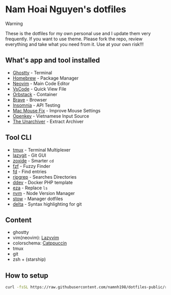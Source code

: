 # Nam Hoai Nguyen's dotfiles

> [!WARNING]
> These is the dotfiles for my own personal use and I update them very frequently.
> If you want to use theme. Please fork the repo, review everything and take what you need from it.
> Use at your own risk!!!

## What's app and tool installed

- [Ghostty](https://ghostty.org/) - Terminal
- [Homebrew](https://brew.sh/) - Package Manager
- [Neovim](https://neovim.io/) - Main Code Editor
- [VsCode](https://code.visualstudio.com/) - Quick View File
- [Orbstack](https://orbstack.dev/) - Container
- [Brave](https://brave.com/) - Browser
- [Insomnia](https://insomnia.rest/) - API Testing
- [Mac Mouse Fix](https://macmousefix.com/) - Improve Mouse Settings
- [Openkey](https://open-key.org/) - Vietnamese Input Source
- [The Unarchiver](https://theunarchiver.com/) - Extract Archiver

## Tool CLI

- [tmux](https://github.com/tmux/tmux/wiki) - Terminal Multiplexer
- [lazygit](https://github.com/jesseduffield/lazygit) - Git GUI
- [zoxide](https://github.com/ajeetdsouza/zoxide) - Smarter `cd`
- [fzf](https://github.com/junegunn/fzf) - Fuzzy Finder
- [fd](https://github.com/sharkdp/fd) - Find entries
- [ripgrep](https://github.com/BurntSushi/ripgrep) - Searches Directories
- [ddev](https://ddev.com/) - Docker PHP template
- [eza](https://github.com/eza-community/eza) - Replace `ls`
- [nvm](https://github.com/nvm-sh/nvm) - Node Version Manager
- [stow](https://www.gnu.org/software/stow/) - Manager dotfiles
- [delta](https://github.com/dandavison/delta) - Syntax highlighting for git

## Content

- ghostty
- vim(neovim): [Lazyvim](https://www.lazyvim.org/)
- colorschema: [Catppuccin](https://catppuccin.com/)
- tmux
- git
- zsh + (starship)

## How to setup

```bash
curl -fsSL https://raw.githubusercontent.com/namnh198/dotfiles-public/refs/heads/main/macOS/setup.sh | bash
```
